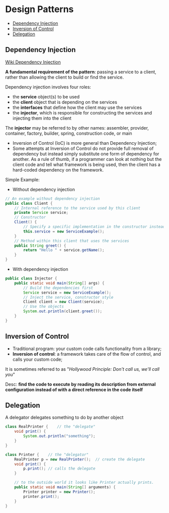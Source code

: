 Design Patterns
===============

- [Dependency Injection](#dependency-injection)
- [Inversion of Control](#inversion-of-control)
- [Delegation](#delegation)


## Dependency Injection

[Wiki Dependency Injection](https://en.wikipedia.org/wiki/Dependency_injection)

**A fundamental requirement of the pattern**: passing a service to a client, rather than allowing the client to build or find the service.

Dependency injection involves four roles:

* the **service** object(s) to be used
* the **client** object that is depending on the services
* the **interfaces** that define how the client may use the services
* the **injector**, which is responsible for constructing the services and injecting them into the client

The **injector** may be referred to by other names: assembler, provider, container, factory, builder, spring, construction code, or main

* Inversion of Control (IoC) is more general than Dependency Injection;
* Some attempts at Inversion of Control do not provide full removal of dependency but instead simply substitute one form of dependency for another. As a rule of thumb, if a programmer can look at nothing but the client code and tell what framework is being used, then the client has a hard-coded dependency on the framework.

Simple Example:

* Without dependency injection

```java
// An example without dependency injection
public class Client {
    // Internal reference to the service used by this client
    private Service service;
    // Constructor
    Client() {
        // Specify a specific implementation in the constructor instead of using dependency injection
        this.service = new ServiceExample();
    }
    // Method within this client that uses the services
    public String greet() {
        return "Hello " + service.getName();
    }
}
```

* With dependency injection

```java
public class Injector {
    public static void main(String[] args) {
        // Build the dependencies first
        Service service = new ServiceExample();
        // Inject the service, constructor style
        Client client = new Client(service);
        // Use the objects
        System.out.println(client.greet());
    }
}
```


## Inversion of Control

* Traditional program: your custom code calls functionality from a library;
* **Inversion of control**: a framework takes care of the flow of control, and calls your custom code;

It is sometimes referred to as "*Hollywood Principle: Don't call us, we'll call you*"

Desc: **find the code to execute by reading its description from external configuration instead of with a direct reference in the code itself**


## Delegation

A delegator delegates something to do by another object

```java
class RealPrinter {    // the "delegate"
    void print() {
        System.out.println("something");
    }
}

class Printer {    // the "delegator"
    RealPrinter p = new RealPrinter();  // create the delegate
    void print() {
        p.print(); // calls the delegate
    }

    // to the outside world it looks like Printer actually prints.
    public static void main(String[] arguments) {
        Printer printer = new Printer();
        printer.print();
    }
}
```
